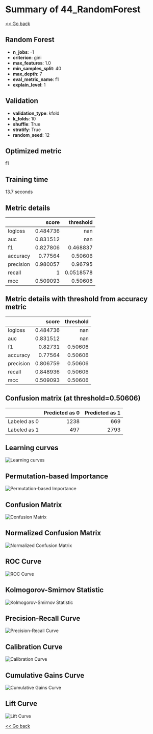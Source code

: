 # Summary of 44_RandomForest

[<< Go back](../README.md)


## Random Forest
- **n_jobs**: -1
- **criterion**: gini
- **max_features**: 1.0
- **min_samples_split**: 40
- **max_depth**: 7
- **eval_metric_name**: f1
- **explain_level**: 1

## Validation
 - **validation_type**: kfold
 - **k_folds**: 10
 - **shuffle**: True
 - **stratify**: True
 - **random_seed**: 12

## Optimized metric
f1

## Training time

13.7 seconds

## Metric details
|           |    score |   threshold |
|:----------|---------:|------------:|
| logloss   | 0.484736 | nan         |
| auc       | 0.831512 | nan         |
| f1        | 0.827806 |   0.468837  |
| accuracy  | 0.77564  |   0.50606   |
| precision | 0.980057 |   0.96795   |
| recall    | 1        |   0.0518578 |
| mcc       | 0.509093 |   0.50606   |


## Metric details with threshold from accuracy metric
|           |    score |   threshold |
|:----------|---------:|------------:|
| logloss   | 0.484736 |   nan       |
| auc       | 0.831512 |   nan       |
| f1        | 0.82731  |     0.50606 |
| accuracy  | 0.77564  |     0.50606 |
| precision | 0.806759 |     0.50606 |
| recall    | 0.848936 |     0.50606 |
| mcc       | 0.509093 |     0.50606 |


## Confusion matrix (at threshold=0.50606)
|              |   Predicted as 0 |   Predicted as 1 |
|:-------------|-----------------:|-----------------:|
| Labeled as 0 |             1238 |              669 |
| Labeled as 1 |              497 |             2793 |

## Learning curves
![Learning curves](learning_curves.png)

## Permutation-based Importance
![Permutation-based Importance](permutation_importance.png)
## Confusion Matrix

![Confusion Matrix](confusion_matrix.png)


## Normalized Confusion Matrix

![Normalized Confusion Matrix](confusion_matrix_normalized.png)


## ROC Curve

![ROC Curve](roc_curve.png)


## Kolmogorov-Smirnov Statistic

![Kolmogorov-Smirnov Statistic](ks_statistic.png)


## Precision-Recall Curve

![Precision-Recall Curve](precision_recall_curve.png)


## Calibration Curve

![Calibration Curve](calibration_curve_curve.png)


## Cumulative Gains Curve

![Cumulative Gains Curve](cumulative_gains_curve.png)


## Lift Curve

![Lift Curve](lift_curve.png)



[<< Go back](../README.md)
